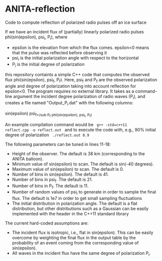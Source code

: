 # ANITA-reflection
Code to compute reflection of polarized radio pulses off an ice surface

If we have an incident flux of (partially) linearly polarized radio pulses phi(sin(epsilon), psi<sub>i</sub>, P<sub>i</sub>), where
* epsilon is the elevation from which the flux comes. epsilon<0 means that the pulse was reflected before observing it
* psi<sub>i</sub> is the initial polarization angle with respect to the horizontal
* P<sub>i</sub> is the initial degree of polarization

this repository containts a simple C++ code that computes the observed flux phi(sin(epsilon), psi<sub>f</sub>, P<sub>f</sub>). Here, psi<sub>f</sub> and P<sub>f</sub> are the observed polarization angle and degree of polarization taking into account reflection for epsilon<0. The program requires no external library. It takes as a command-line argument the incident degree polarization of radio waves (P<sub>i</sub>), and creates a file named "Output_P<sub>i</sub>.dat" with the following columns:

sin(epsilon) psi<sub>f</sub P<sub>f</sub> phi(sin(epsilon), psi<sub>f</sub>, P<sub>f</sub>)

An example compilation command would be
<code> g++ -std=c++11 reflect.cpp -o reflect.out </code>
and to execute the code with, e.g., 90% initial degree of polarization
<code> ./reflect.out 0.9 </code>

The following parameters can be tuned in lines 11-18:
* Height of the observer. The default is 38 km (corresponding to the ANITA balloon).
* Minimum value of sin(epsilon) to scan. The default is sin(-40 degrees).
* Maximum value of sin(epsilon) to scan. The default is 0.
* Number of bins in sin(epsilon). The default is 41.
* Number of bins in psi<sub>f</sub>. The default is 21.
* Number of bins in P<sub>f</sub>. The default is 11.
* Number of random values of psi<sub>i</sub> to generate in order to sample the final flux. The default is 1e7 in order to get small sampling fluctuations
* The initial distribution in polarization angle. The default is a flat distribution, but other distributions such as a Gaussian can be easily implemented with the <random> header in the C++11 standard library

The current hard-coded assumptions are:
* The incident flux is isotropic, i.e., flat in sin(epsilon). This can be easily overcome by weighting the final flux in the output table by the probability of an event coming from the corresponding value of sin(epsilon).
* All waves in the incident flux have the same degree of polarization P<sub>i</sub>.
